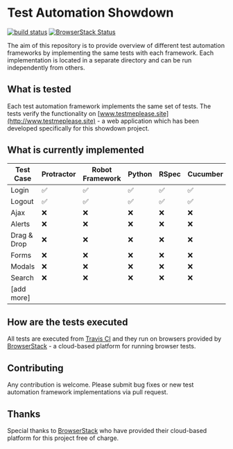 # Test Automation Showdown

[![build status](https://api.travis-ci.org/finspin/test-automation-showdown.svg?branch=master "build status")](https://travis-ci.org/finspin/test-automation-showdown)
[![BrowserStack Status](https://www.browserstack.com/automate/badge.svg?badge_key=N0poM0poZG5hTWgvaGcyNWJBQk5TbDhubTQ4R3orMzVRYlpBV3F3cHcrVT0tLVdsb3pZeFlpbEpMRVZ0YzRBQ0FMN3c9PQ==--1ce53b9e0dd211b880f1d9be2fea206a8c31a52c)](https://www.browserstack.com/automate/public-build/N0poM0poZG5hTWgvaGcyNWJBQk5TbDhubTQ4R3orMzVRYlpBV3F3cHcrVT0tLVdsb3pZeFlpbEpMRVZ0YzRBQ0FMN3c9PQ==--1ce53b9e0dd211b880f1d9be2fea206a8c31a52c)


The aim of this repository is to provide overview of different test automation frameworks by implementing the same tests with each framework. Each implementation is located in a separate directory and can be run independently from others.

## What is tested

Each test automation framework implements the same set of tests. The tests verify the functionality on [www.testmeplease.site](http://www.testmeplease.site) - a web application which has been developed specifically for this showdown project.

## What is currently implemented

|Test Case|Protractor|Robot Framework|Python|RSpec|Cucumber|
|---|---|---|---|---|---|
|Login|:white_check_mark:|:white_check_mark:|:white_check_mark:|:white_check_mark:|:white_check_mark:|
|Logout|:white_check_mark:|:white_check_mark:|:white_check_mark:|:white_check_mark:|:white_check_mark:|
|Ajax|:x:|:x:|:x:|:x:|:x:|
|Alerts|:x:|:x:|:x:|:x:|:x:|
|Drag & Drop|:x:|:x:|:x:|:x:|:x:|
|Forms|:x:|:x:|:x:|:x:|:x:|
|Modals|:x:|:x:|:x:|:x:|:x:|
|Search|:x:|:x:|:x:|:x:|:x:|
|[add more]||||||

## How are the tests executed

All tests are executed from [Travis CI](https://travis-ci.org/finspin/test-automation-showdown) and they run on browsers provided by [BrowserStack](https://www.browserstack.com/automate/public-build/N0poM0poZG5hTWgvaGcyNWJBQk5TbDhubTQ4R3orMzVRYlpBV3F3cHcrVT0tLVdsb3pZeFlpbEpMRVZ0YzRBQ0FMN3c9PQ==--1ce53b9e0dd211b880f1d9be2fea206a8c31a52c) - a cloud-based platform for running browser tests.

## Contributing

Any contribution is welcome. Please submit bug fixes or new test automation framework implementations via pull request.

## Thanks

Special thanks to [BrowserStack](https://www.browserstack.com/) who have provided their cloud-based platform for this project free of charge.
